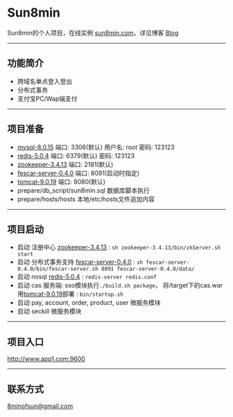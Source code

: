 # Sun8min

Sun8min的个人项目，在线实例 [sun8min.com]，详见博客 [Blog]

---
## 功能简介

- 跨域名单点登入登出
- 分布式事务
- 支付宝PC/Wap端支付

---
## 项目准备

- [mysql-8.0.15]        端口: 3306(默认) 用户名: root 密码: 123123
- [redis-5.0.4]         端口: 6379(默认) 密码: 123123
- [zookeeper-3.4.13]    端口: 2181(默认)
- [fescar-server-0.4.0] 端口: 8091(启动时指定)
- [tomcat-9.0.19]       端口: 8080(默认)
- prepare/db_script/sun8min.sql 数据库脚本执行
- prepare/hosts/hosts 本地/etc/hosts文件追加内容

---
## 项目启动

- 启动 注册中心 [zookeeper-3.4.13] : `sh zookeeper-3.4.13/bin/zkServer.sh start`
- 启动 分布式事务支持 [fescar-server-0.4.0] : `sh fescar-server-0.4.0/bin/fescar-server.sh 8091 fescar-server-0.4.0/data/`
- 启动 nosql [redis-5.0.4] : `redis-server redis.conf`
- 启动 cas 服务端: sso模块执行`./build.sh package`，
  将/target下的cas.war用[tomcat-9.0.19]部署 : `bin/startup.sh`
- 启动 pay, account, order, product, user 微服务模块
- 启动 seckill 微服务模块

---
## 项目入口
http://www.app1.com:9600

---
## 联系方式

8minofsun@gmail.com

[sun8min.com]: https://www.sun8min.com
[Blog]: https://wp.sun8min.com
[zookeeper-3.4.13]: https://github.com/apache/zookeeper/releases/tag/release-3.4.13
[fescar-server-0.4.0]: https://github.com/seata/seata/releases/tag/v0.4.0
[redis-5.0.4]: https://github.com/antirez/redis/releases/tag/5.0.4
[tomcat-9.0.19]: https://github.com/apache/tomcat/releases/tag/9.0.19
[mysql-8.0.15]: https://dev.mysql.com/downloads/mysql/